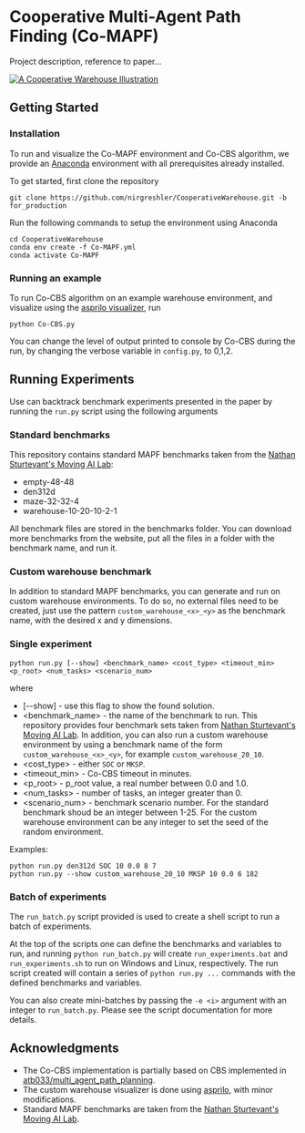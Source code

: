 # Cooperative Multi-Agent Path Finding (Co-MAPF)
Project description, reference to paper...

[![A Cooperative Warehouse Illustration](warehouse-illustration_final.png?raw=true "A Cooperative Warehouse Illustration")](https://drive.google.com/file/d/12byXaWdHV-CQZonSEQ0lzeAN2CkwTuJk/view?usp=sharing)

## Getting Started
### Installation
To run and visualize the Co-MAPF environment and Co-CBS algorithm, 
we provide an [Anaconda](https://docs.anaconda.com/anaconda/install/) environment with all prerequisites already installed.

To get started, first clone the repository
```
git clone https://github.com/nirgreshler/CooperativeWarehouse.git -b for_production
```
Run the following commands to setup the environment using Anaconda
```
cd CooperativeWarehouse
conda env create -f Co-MAPF.yml
conda activate Co-MAPF
```
### Running an example

To run Co-CBS algorithm on an example warehouse environment, and visualize using the [asprilo visualizer](https://asprilo.github.io/visualizer/), run
```
python Co-CBS.py
```

You can change the level of output printed to console by Co-CBS during the run,
by changing the verbose variable in ```config.py```, to 0,1,2.


## Running Experiments
Use can backtrack benchmark experiments presented in the paper by running the ```run.py``` script using the following arguments

### Standard benchmarks
This repository contains standard MAPF benchmarks taken from the [Nathan Sturtevant's Moving AI Lab](https://movingai.com/benchmarks/mapf.html):
* empty-48-48
* den312d
* maze-32-32-4
* warehouse-10-20-10-2-1

All benchmark files are stored in the benchmarks folder.
You can download more benchmarks from the website, put all the files in a folder with the benchmark name, and run it.

### Custom warehouse benchmark
In addition to standard MAPF benchmarks, you can generate and run on custom warehouse environments.
To do so, no external files need to be created, just use the pattern ```custom_warehouse_<x>_<y>``` as the benchmark name,
with the desired x and y dimensions.

### Single experiment
```
python run.py [--show] <benchmark_name> <cost_type> <timeout_min> <p_root> <num_tasks> <scenario_num>
```
where
* [--show] - use this flag to show the found solution.
* <benchmark_name> - the name of the benchmark to run. This repository provides four benchmark sets taken 
  from [Nathan Sturtevant's Moving AI Lab](https://movingai.com/benchmarks/mapf.html).
  In addition, you can also run a custom warehouse environment by using a benchmark name of the 
  form ```custom_warehouse_<x>_<y>```, for example ```custom_warehouse_20_10```.
* <cost_type> - either ```SOC``` or ```MKSP```.
* <timeout_min> - Co-CBS timeout in minutes.
* <p_root> - p_root value, a real number between 0.0 and 1.0.
* <num_tasks> - number of tasks, an integer greater than 0.
* <scenario_num> - benchmark scenario number. For the standard benchmark shoud be an integer between 1-25.
    For the custom warehouse environment can be any integer to set the seed of the random environment.

Examples:
```
python run.py den312d SOC 10 0.0 8 7
python run.py --show custom_warehouse_20_10 MKSP 10 0.0 6 182
```
### Batch of experiments
The ```run_batch.py``` script provided is used to create a shell script to run a batch of experiments.

At the top of the scripts one can define the benchmarks and variables to run, and running ```python run_batch.py```
will create ```run_experiments.bat``` and ```run_experiments.sh``` to run on Windows and Linux, respectively.
The run script created will contain a series of ```python run.py ...``` commands with the defined benchmarks and variables.

You can also create mini-batches by passing the ```-e <i>``` argument with an integer to ```run_batch.py```.
Please see the script documentation for more details.


## Acknowledgments
* The Co-CBS implementation is partially based on CBS implemented in [atb033/multi_agent_path_planning](https://github.com/atb033/multi_agent_path_planning.git).
* The custom warehouse visualizer is done using [asprilo](https://asprilo.github.io/visualizer/), with minor modifications.
* Standard MAPF benchmarks are taken from the [Nathan Sturtevant's Moving AI Lab](https://movingai.com/benchmarks/mapf.html).